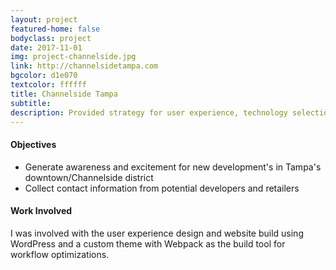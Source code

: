 ```yaml
---
layout: project
featured-home: false
bodyclass: project
date: 2017-11-01
img: project-channelside.jpg
link: http://channelsidetampa.com
bgcolor: d1e070
textcolor: ffffff
title: Channelside Tampa
subtitle: 
description: Provided strategy for user experience, technology selection, and web development for a comprehensive website redesign
---
```



#### Objectives
* Generate awareness and excitement for new development's in Tampa's downtown/Channelside district
* Collect contact information from potential developers and retailers

#### Work Involved
I was involved with the user experience design and website build using WordPress and a custom theme with Webpack as the build tool for workflow optimizations. 
